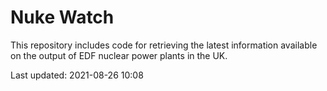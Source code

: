 # Nuke Watch

This repository includes code for retrieving the latest information available on the output of EDF nuclear power plants in the UK.

Last updated: 2021-08-26 10:08